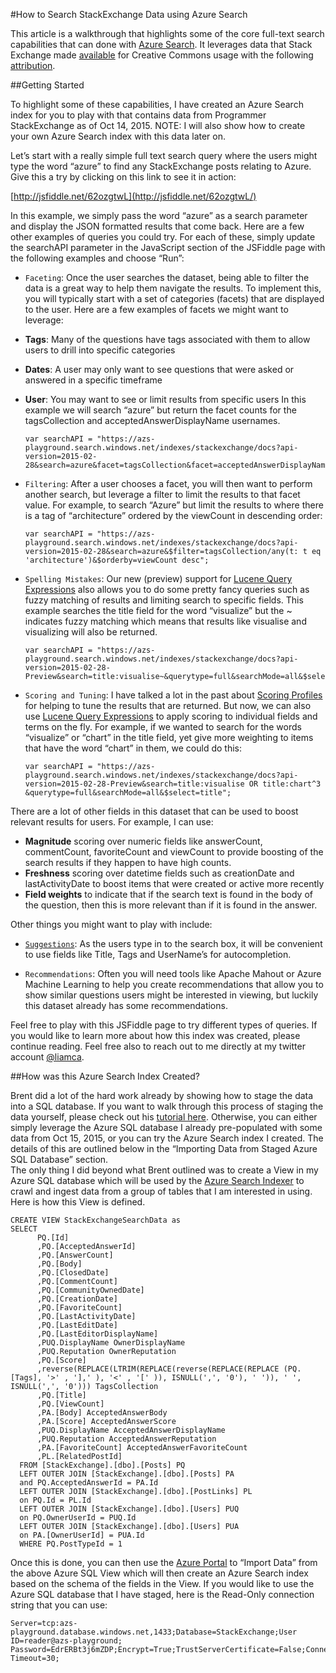<properties
	pageTitle="How to Search StackExchange Data using Azure Search"
	description="Learn how to perform REST searches using Azure Search."
	services="search"
	documentationCenter=""
	authors="liamca"
	manager="pablocas"
	editor=""/>

<tags
	ms.service="search"
	ms.devlang="rest-api"
	ms.workload="search"
	ms.topic="article"
	ms.tgt_pltfrm="na"
	ms.date="10/15/2015"
	ms.author="liamca"/>

#How to Search StackExchange Data using Azure Search

This article is a walkthrough that highlights some of the core full-text search capabilities that can done with [Azure Search](https://azure.microsoft.com/en-us/services/search/).  It leverages data that Stack Exchange made [available](https://archive.org/details/stackexchange) for Creative Commons usage with the following [attribution](http://blog.stackoverflow.com/2009/06/attribution-required/).

##Getting Started

To highlight some of these capabilities, I have created an Azure Search index for you to play with that contains data from Programmer StackExchange as of Oct 14, 2015. NOTE: I will also show how to create your own Azure Search index with this data later on.  

Let’s start with a really simple full text search query where the users might type the word “azure” to find any StackExchange posts relating to Azure.  Give this a try by clicking on this link to see it in action:

[http://jsfiddle.net/62ozgtwL](http://jsfiddle.net/62ozgtwL/)

In this example, we simply pass the word “azure” as a search parameter and display the JSON formatted results that come back.  Here are a few other examples of queries you could try.  For each of these, simply update the searchAPI parameter in the JavaScript section of the JSFiddle page with the following examples and choose “Run”:

-	`Faceting`: Once the user searches the dataset, being able to filter the data is a great way to help them navigate the results.  To implement this, you will typically start with a set of categories (facets) that are displayed to the user.  Here are a few examples of facets we might want to leverage:
  -	**Tags**: Many of the questions have tags associated with them to allow users to drill into specific categories
  -	**Dates**: A user may only want to see questions that were asked or answered in a specific timeframe
  -	**User**:  You may want to see or limit results from specific users
In this example we will search “azure” but return the facet counts for the tagsCollection and acceptedAnswerDisplayName usernames.


        var searchAPI = "https://azs-playground.search.windows.net/indexes/stackexchange/docs?api-version=2015-02-28&search=azure&facet=tagsCollection&facet=acceptedAnswerDisplayName";

-	`Filtering`: After a user chooses a facet, you will then want to perform another search, but leverage a filter to limit the results to that facet value.  For example, to search “Azure” but limit the results to where there is a tag of “architecture” ordered by the viewCount in descending order:


        var searchAPI = "https://azs-playground.search.windows.net/indexes/stackexchange/docs?api-version=2015-02-28&search=azure&$filter=tagsCollection/any(t: t eq 'architecture')&$orderby=viewCount desc";

-	`Spelling Mistakes`: Our new (preview) support for [Lucene Query Expressions](https://msdn.microsoft.com/library/mt589323.aspx) also allows you to do some pretty fancy queries such as fuzzy matching of results and limiting search to specific fields.  This example searches the title field for the word “visualize” but the ~ indicates fuzzy matching which means that results like visualise and visualizing will also be returned.


        var searchAPI = "https://azs-playground.search.windows.net/indexes/stackexchange/docs?api-version=2015-02-28-Preview&search=title:visualise~&querytype=full&searchMode=all&$select=title";

-	`Scoring and Tuning`: I have talked a lot in the past about [Scoring Profiles](https://msdn.microsoft.com/library/azure/dn798928.aspx) for helping to tune the results that are returned.  But now, we can also use [Lucene Query Expressions](https://msdn.microsoft.com/library/mt589323.aspx) to apply scoring to individual fields and terms on the fly.  For example, if we wanted to search for the words “visualize” or “chart” in the title field, yet give more weighting to items that have the word “chart” in them, we could do this:


        var searchAPI = "https://azs-playground.search.windows.net/indexes/stackexchange/docs?api-version=2015-02-28-Preview&search=title:visualise OR title:chart^3 &querytype=full&searchMode=all&$select=title";

  There are a lot of other fields in this dataset that can be used to boost relevant results for users.  For example, I can use:

  -	**Magnitude** scoring over numeric fields like answerCount, commentCount, favoriteCount and viewCount to provide boosting of the search results if they happen to have high counts.
  -	**Freshness** scoring over datetime fields such as creationDate and lastActivityDate to boost items that were created or active more recently
  -	**Field weights** to indicate that if the search text is found in the body of the question, then this is more relevant than if it is found in the answer.

Other things you might want to play with include:

-	[`Suggestions`](https://msdn.microsoft.com/library/azure/mt131377.aspx): As the users type in to the search box, it will be convenient to use fields like Title, Tags and UserName’s for autocompletion.  

-	`Recommendations`: Often you will need tools like Apache Mahout or Azure Machine Learning to help you create recommendations that allow you to show similar questions users might be interested in viewing, but luckily this dataset already has some recommendations.

Feel free to play with this JSFiddle page to try different types of queries.  If you would like to learn more about how this index was created, please continue reading.  Feel free also to reach out to me directly at my twitter account [@liamca](https://twitter.com/liamca).

##How was this Azure Search Index Created?

Brent did a lot of the hard work already by showing how to stage the data into a SQL database.  If you want to walk through this process of staging the data yourself, please check out his [tutorial here](http://www.brentozar.com/archive/2014/01/how-to-query-the-stackexchange-databases/).  Otherwise, you can either simply leverage the Azure SQL database I already pre-populated with some data from Oct 15, 2015, or you can try the Azure Search index I created.  The details of this are outlined below in the “Importing Data from Staged Azure SQL Database” section.  
The only thing I did beyond what Brent outlined was to create a View in my Azure SQL database which will be used by the [Azure Search Indexer](https://msdn.microsoft.com/library/azure/dn946891.aspx) to crawl and ingest data from a group of tables that I am interested in using.  Here is how this View is defined.

    CREATE VIEW StackExchangeSearchData as
    SELECT
          PQ.[Id]
          ,PQ.[AcceptedAnswerId]
          ,PQ.[AnswerCount]
          ,PQ.[Body]
          ,PQ.[ClosedDate]
          ,PQ.[CommentCount]
          ,PQ.[CommunityOwnedDate]
          ,PQ.[CreationDate]
          ,PQ.[FavoriteCount]
          ,PQ.[LastActivityDate]
          ,PQ.[LastEditDate]
          ,PQ.[LastEditorDisplayName]
    	  ,PUQ.DisplayName OwnerDisplayName
    	  ,PUQ.Reputation OwnerReputation
          ,PQ.[Score]
          ,reverse(REPLACE(LTRIM(REPLACE(reverse(REPLACE(REPLACE (PQ.[Tags], '>' , '],' ), '<' , '[' )), ISNULL(',', '0'), ' ')), ' ', ISNULL(',', '0'))) TagsCollection
          ,PQ.[Title]
          ,PQ.[ViewCount]
    	  ,PA.[Body] AcceptedAnswerBody
    	  ,PA.[Score] AcceptedAnswerScore
    	  ,PUQ.DisplayName AcceptedAnswerDisplayName
    	  ,PUQ.Reputation AcceptedAnswerReputation
    	  ,PA.[FavoriteCount] AcceptedAnswerFavoriteCount
    	  ,PL.[RelatedPostId]
      FROM [StackExchange].[dbo].[Posts] PQ
      LEFT OUTER JOIN [StackExchange].[dbo].[Posts] PA
      and PQ.AcceptedAnswerId = PA.Id
      LEFT OUTER JOIN [StackExchange].[dbo].[PostLinks] PL
      on PQ.Id = PL.Id
      LEFT OUTER JOIN [StackExchange].[dbo].[Users] PUQ
      on PQ.OwnerUserId = PUQ.Id
      LEFT OUTER JOIN [StackExchange].[dbo].[Users] PUA
      on PA.[OwnerUserId] = PUA.Id
      WHERE PQ.PostTypeId = 1

Once this is done, you can then use the [Azure Portal](https://portal.azure.com) to “Import Data” from the above Azure SQL View which will then create an Azure Search index based on the schema of the fields in the View.  If you would like to use the Azure SQL database that I have staged, here is the Read-Only connection string that you can use:

    Server=tcp:azs-playground.database.windows.net,1433;Database=StackExchange;User ID=reader@azs-playground;
    Password=EdrERBt3j6mZDP;Encrypt=True;TrustServerCertificate=False;Connection Timeout=30;
